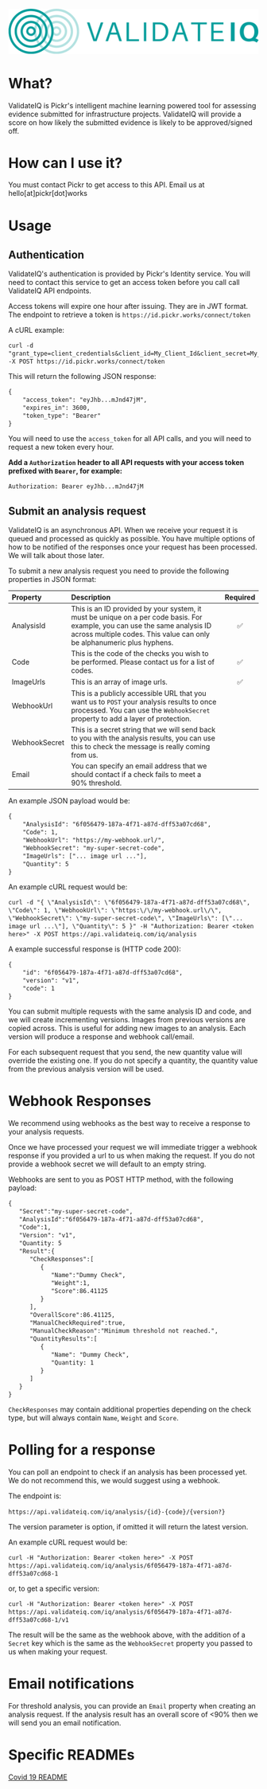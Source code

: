 ![alt text](assets/logo.png "ValidateIQ Logo")

# What?

ValidateIQ is Pickr's intelligent machine learning powered tool for assessing evidence submitted for infrastructure projects. ValidateIQ will provide a score on how likely the submitted evidence is likely to be approved/signed off.

# How can I use it?

You must contact Pickr to get access to this API. Email us at hello[at]pickr[dot]works

# Usage

## Authentication

ValidateIQ's authentication is provided by Pickr's Identity service. You will need to contact this service to get an access token before you call call ValidateIQ API endpoints.

Access tokens will expire one hour after issuing. They are in JWT format. The endpoint to retrieve a token is `https://id.pickr.works/connect/token`

A cURL example:

```
curl -d "grant_type=client_credentials&client_id=My_Client_Id&client_secret=My_Client_Secret" -X POST https://id.pickr.works/connect/token
```

This will return the following JSON response:

```
{
    "access_token": "eyJhb...mJnd47jM",
    "expires_in": 3600,
    "token_type": "Bearer"
}
```

You will need to use the `access_token` for all API calls, and you will need to request a new token every hour.

**Add a `Authorization` header to all API requests with your access token prefixed with `Bearer`, for example:**

```
Authorization: Bearer eyJhb...mJnd47jM
```

## Submit an analysis request

ValidateIQ is an asynchronous API. When we receive your request it is queued and processed as quickly as possible. You have multiple options of how to be notified of the responses once your request has been processed. We will talk about those later.

To submit a new analysis request you need to provide the following properties in JSON format:

|Property|Description|Required
|:--|:--|:-:|
|AnalysisId|This is an ID provided by your system, it must be unique on a per code basis. For example, you can use the same analysis ID across multiple codes. This value can only be alphanumeric plus hyphens.|✅
|Code|This is the code of the checks you wish to be performed. Please contact us for a list of codes.|✅
|ImageUrls|This is an array of image urls.|✅
|WebhookUrl|This is a publicly accessible URL that you want us to `POST` your analysis results to once processed. You can use the `WebhookSecret` property to add a layer of protection.|
|WebhookSecret|This is a secret string that we will send back to you with the analysis results, you can use this to check the message is really coming from us.|
|Email|You can specify an email address that we should contact if a check fails to meet a 90% threshold.

An example JSON payload would be:

```
{
    "AnalysisId": "6f056479-187a-4f71-a87d-dff53a07cd68",
    "Code": 1,
    "WebhookUrl": "https://my-webhook.url/",
    "WebhookSecret": "my-super-secret-code",
    "ImageUrls": ["... image url ..."],
    "Quantity": 5
}
```

An example cURL request would be:

```
curl -d "{ \"AnalysisId\": \"6f056479-187a-4f71-a87d-dff53a07cd68\", \"Code\": 1, \"WebhookUrl\": \"https:\/\/my-webhook.url\/\", \"WebhookSecret\": \"my-super-secret-code\", \"ImageUrls\": [\"... image url ...\"], \"Quantity\": 5 }" -H "Authorization: Bearer <token here>" -X POST https://api.validateiq.com/iq/analysis
```

A example successful response is (HTTP code 200):

```
{
    "id": "6f056479-187a-4f71-a87d-dff53a07cd68",
    "version": "v1",
    "code": 1
}
```

You can submit multiple requests with the same analysis ID and code, and we will create incrementing versions. Images from previous versions are copied across. This is useful for adding new images to an analysis. Each version will produce a response and webhook call/email.

For each subsequent request that you send, the new quantity value will override the existing one. If you do not specify a quantity, the quantity value from the previous analysis version will be used.

# Webhook Responses

We recommend using webhooks as the best way to receive a response to your analysis requests.

Once we have processed your request we will immediate trigger a webhook response if you provided a url to us when making the request. If you do not provide a webhook secret we will default to an empty string.

Webhooks are sent to you as POST HTTP method, with the following payload:

```
{
   "Secret":"my-super-secret-code",
   "AnalysisId":"6f056479-187a-4f71-a87d-dff53a07cd68",
   "Code":1,
   "Version": "v1",
   "Quantity: 5
   "Result":{
      "CheckResponses":[
         {
            "Name":"Dummy Check",
            "Weight":1,
            "Score":86.41125
         }
      ],
      "OverallScore":86.41125,
      "ManualCheckRequired":true,
      "ManualCheckReason":"Minimum threshold not reached.",
      "QuantityResults":[
         {
            "Name": "Dummy Check",
            "Quantity: 1
         }
      ]
   }
}
```

`CheckResponses` may contain additional properties depending on the check type, but will always contain `Name`, `Weight` and `Score`.

# Polling for a response

You can poll an endpoint to check if an analysis has been processed yet. We do not recommend this, we would suggest using a webhook.

The endpoint is:

`https://api.validateiq.com/iq/analysis/{id}-{code}/{version?}`

The version parameter is option, if omitted it will return the latest version.

An example cURL request would be:


```
curl -H "Authorization: Bearer <token here>" -X POST https://api.validateiq.com/iq/analysis/6f056479-187a-4f71-a87d-dff53a07cd68-1
```

or, to get a specific version:

```
curl -H "Authorization: Bearer <token here>" -X POST https://api.validateiq.com/iq/analysis/6f056479-187a-4f71-a87d-dff53a07cd68-1/v1
```

The result will be the same as the webhook above, with the addition of a `Secret` key which is the same as the `WebhookSecret` property you passed to us when making your request.


# Email notifications

For threshold analysis, you can provide an `Email` property when creating an analysis request. If the analysis result has an overall score of <90% then we will send you an email notification.

# Specific READMEs

[Covid 19 README](Covid_19_README.md)

